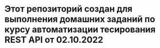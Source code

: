 # Этот репозиторий создан для выполнения домашних заданий по курсу автоматизации тесирования REST API от 02.10.2022
